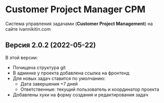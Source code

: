 Customer Project Manager CPM
============================

Система управления задачами (__Customer Project Management__) на сайте ivannikitin.com

Версия 2.0.2 (2022-05-22)
-------------------------

В этой версии:
* Почищена структура git
* В админке у проекта добавлена ссылка на фронтенд
* Для новых задач ставится по умолчанию:
    * Дата завершения +7 дней
    * Ответственные: текущий пользователь и координатор проекта
* Добавлены хуки на форму создания и редактирования задач

